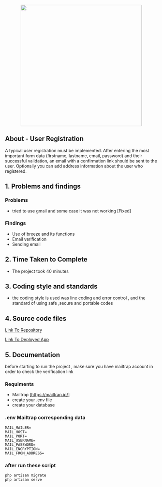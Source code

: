 <p align="center"><a href="https://laravel.com" target="_blank"><img src="https://raw.githubusercontent.com/laravel/art/master/logo-lockup/5%20SVG/2%20CMYK/1%20Full%20Color/laravel-logolockup-cmyk-red.svg" width="400"></a></p>


## About - User Registration

A typical user registration must be implemented. After entering the most important form data (firstname, lastname, email, password) and their successful validation, an
email with a confirmation link should be sent to the user. Optionally you can add address information about the user who registered.


## 1. Problems and findings

### Problems

- tried to use gmail and some case it was not working [Fixed]

### Findings

- Use of breeze and its functions
- Email verification
- Sending email

## 2. Time Taken to Complete

- The project took 40 minutes

## 3. Coding style and standards

- the coding style is used was line coding and error control , and the standard of using safe ,secure and portable codes

## 4. Source code files

[Link To Repository](https://github.com/PrinceNiyonshuti/userRegistrationWithEmailVerification.git)

[Link To Deployed App]()

## 5. Documentation

before starting to run the project , make sure you have mailtrap account in order to check the verification link

### Requiments
- Mailtrap [https://mailtrap.io/]
- create your .env file 
- create your database
### .env Mailtrap corresponding data

    MAIL_MAILER=
    MAIL_HOST=
    MAIL_PORT=
    MAIL_USERNAME=
    MAIL_PASSWORD=
    MAIL_ENCRYPTION=
    MAIL_FROM_ADDRESS=

### after run these script 
    php artisan migrate
    php artisan serve
